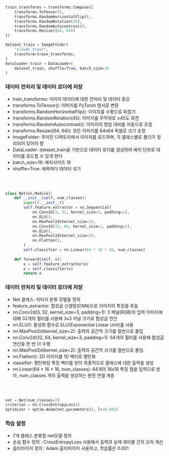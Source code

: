 ```python
train_transforms = transforms.Compose([
    transforms.ToTensor(),
    transforms.RandomHorizontalFlip(),
    transforms.RandomRotation(45),
    transforms.RandomAutocontrast(),
    transforms.Resize((64, 64))
])

dataset_train = ImageFolder(
    "clouds_train",
    transform=train_transforms,
)
dataloader_train = DataLoader(
    dataset_train, shuffle=True, batch_size=16
)
```

### 데이터 전처리 및 데이터 로더에 저장

* train_transforms: 이미지 데이터에 대한 전처리 및 데이터 증강 <br>
* transforms.ToTensor(): 이미지를 PyTorch 텐서로 변환<br>
* transforms.RandomHorizontalFlip(): 이미지를 수평으로 뒤집기<br>
* transforms.RandomRotation(45): 이미지를 무작위로 ±45도 회전<br>
* transforms.RandomAutocontrast(): 이미지의 명암 대비를 자동으로 조정<br>
* transforms.Resize((64, 64)): 모든 이미지를 64x64 픽셀로 크기 조정<br>
* ImageFolder: 주어진 디렉토리에서 이미지를 로드하며, 각 클래스별로 폴더가 정리되어 있어야 함<br>
* DataLoader: dataset_train을 기반으로 데이터 로더를 생성하여 배치 단위로 데이터를 로드할 수 있게 한다<br>
* batch_size=16: 배치사이즈 16 <br>
* shuffle=True: 에폭마다 데이터 섞기 <br>

<br><br>

```python
class Net(nn.Module):
    def __init__(self, num_classes):
        super().__init__()
        self.feature_extractor = nn.Sequential(
            nn.Conv2d(3, 32, kernel_size=3, padding=1),
            nn.ELU(),
            nn.MaxPool2d(kernel_size=2),
            nn.Conv2d(32, 64, kernel_size=3, padding=1),
            nn.ELU(),
            nn.MaxPool2d(kernel_size=2),
            nn.Flatten(),
        )
        self.classifier = nn.Linear(64 * 16 * 16, num_classes)
    
    def forward(self, x):
        x = self.feature_extractor(x)
        x = self.classifier(x)
        return x
```
### 데이터 전처리 및 데이터 로더에 저장

* Net 클래스: 이미지 분류 모델을 정의
* feature_extractor: 합성곱 신경망(CNN)으로 이미지의 특징을 추출
* nn.Conv2d(3, 32, kernel_size=3, padding=1): 3 채널(RGB)의 입력 이미지에 대해 32개의 필터를 사용해 3x3 커널 크기로 합성곱 연산
* nn.ELU(): 활성화 함수로 ELU(Exponential Linear Unit)를 사용
* nn.MaxPool2d(kernel_size=2): 출력의 공간적 크기를 절반으로 줄임
* nn.Conv2d(32, 64, kernel_size=3, padding=1): 64개의 필터를 사용해 합성곱 연산을 한 번 더 수행
* nn.MaxPool2d(kernel_size=2): 출력의 공간적 크기를 절반으로 줄임.
* nn.Flatten(): 2D 이미지를 1D 벡터로 평탄화
* classifier: 평탄화된 특징 벡터를 받아 최종적으로 클래스에 대한 출력을 생성
* nn.Linear(64 * 16 * 16, num_classes): 64개의 16x16 특징 맵을 입력으로 받아, num_classes 개의 출력을 생성하는 완전 연결 계층

<br><br>

```python
net = Net(num_classes=7)
criterion = nn.CrossEntropyLoss()
optimizer = optim.Adam(net.parameters(), lr=0.001)
```
### 학습 설정
* 7개 클래스 분류할 net모델 정의
* 손실 함수 정의 : CrossEntropyLoss 사용해서 출력과 실제 레이블 간의 오차 계산
* 옵티마이저 정의 : Adam 옵티마이저 사용하고, 학습률은 0.001

